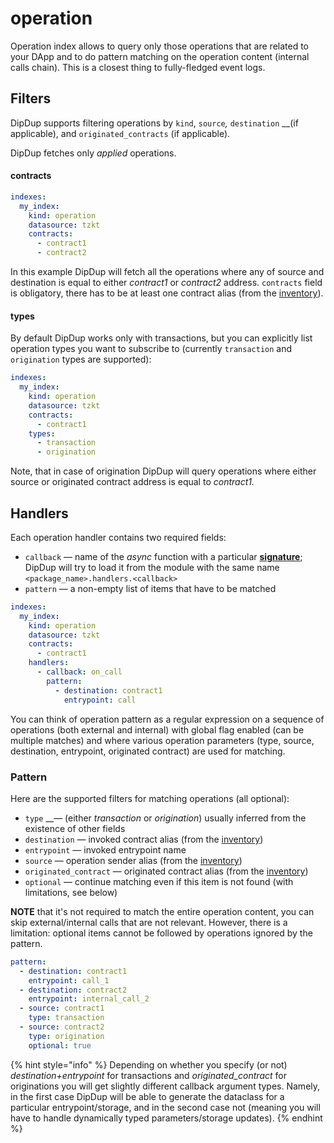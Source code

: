 # operation

Operation index allows to query only those operations that are related to your DApp and to do pattern matching on the operation content \(internal calls chain\). This is a closest thing to fully-fledged event logs.

## Filters

DipDup supports filtering operations by `kind`, `source`_,_ `destination` __\(if applicable\), and `originated_contracts` \(if applicable\).

DipDup fetches only _applied_ operations.

#### contracts

```yaml
indexes:
  my_index:
    kind: operation
    datasource: tzkt
    contracts:
      - contract1
      - contract2
```

In this example DipDup will fetch all the operations where any of source and destination is equal to either _contract1_ or _contract2_ address. `contracts` field is obligatory, there has to be at least one contract alias \(from the [inventory](../contracts.md)\).

#### types

By default DipDup works only with transactions, but you can explicitly list operation types you want to subscribe to \(currently `transaction` and `origination` types are supported\):

```yaml
indexes:
  my_index:
    kind: operation
    datasource: tzkt
    contracts:
      - contract1
    types:
      - transaction
      - origination
```

Note, that in case of origination DipDup will query operations where either source or originated contract address is equal to _contract1._

## Handlers

Each operation handler contains two required fields:

* `callback` —  name of the _async_ function with a particular [**signature**](../../command-line/dipdup-init.md#handlers); DipDup will try to load it from the module with the same name `<package_name>.handlers.<callback>`
* `pattern` — a non-empty list of items that have to be matched

```yaml
indexes:
  my_index:
    kind: operation
    datasource: tzkt
    contracts:
      - contract1
    handlers:
      - callback: on_call
        pattern:
          - destination: contract1
            entrypoint: call        
```

You can think of operation pattern as a regular expression on a sequence of operations \(both external and internal\) with global flag enabled \(can be multiple matches\) and where various operation parameters \(type, source, destination, entrypoint, originated contract\) are used for matching.

### Pattern

Here are the supported filters for matching operations \(all optional\):

* `type` __— \(either _transaction_ or _origination_\) usually inferred from the existence of other fields
* `destination` — invoked contract alias \(from the [inventory](../contracts.md)\)
* `entrypoint` — invoked entrypoint name
* `source` — operation sender alias \(from the [inventory](../contracts.md)\)
* `originated_contract` — originated contract alias \(from the [inventory](../contracts.md)\)
* `optional` — continue matching even if this item is not found \(with limitations, see below\)

**NOTE** that it's not required to match the entire operation content, you can skip external/internal calls that are not relevant. However, there is a limitation: optional items cannot be followed by operations ignored by the pattern.

```yaml
pattern:
  - destination: contract1
    entrypoint: call_1
  - destination: contract2
    entrypoint: internal_call_2
  - source: contract1
    type: transaction
  - source: contract2
    type: origination
    optional: true
```

{% hint style="info" %}
Depending on whether you specify \(or not\) _destination+entrypoint_ for transactions and _originated\_contract_ for originations you will get slightly different callback argument types. Namely, in the first case DipDup will be able to generate the dataclass for a particular entrypoint/storage, and in the second case not \(meaning you will have to handle dynamically typed parameters/storage updates\).
{% endhint %}

